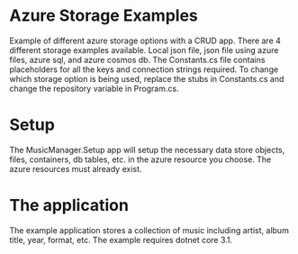 # Azure Storage Examples
Example of different azure storage options with a CRUD app. There are 4 different storage examples available. Local json file, json file using azure files, azure sql, and azure cosmos db. The Constants.cs file contains placeholders for all the keys and connection strings required. To change which storage option is being used, replace the stubs in Constants.cs and change the repository variable in Program.cs.
# Setup
The MusicManager.Setup app will setup the necessary data store objects, files, containers, db tables, etc. in the azure resource you choose. The azure resources must already exist.
# The application
The example application stores a collection of music including artist, album title, year, format, etc. The example requires dotnet core 3.1. 
